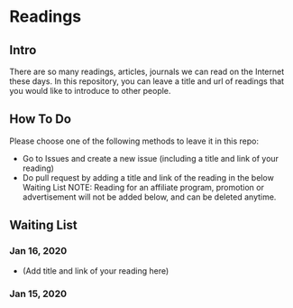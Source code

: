 # Readings

## Intro
There are so many readings, articles, journals we can read on the Internet these days. In this repository, you can leave a title and url of readings that you would like to introduce to other people.

## How To Do
Please choose one of the following methods to leave it in this repo:
- Go to Issues and create a new issue (including a title and link of your reading)
- Do pull request by adding a title and link of the reading in the below Waiting List
NOTE: Reading for an affiliate program, promotion or advertisement will not be added below, and can be deleted anytime.

## Waiting List

### Jan 16, 2020
- (Add title and link of your reading here)

### Jan 15, 2020




